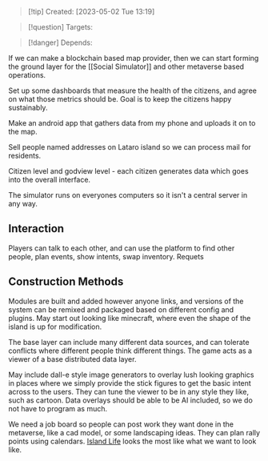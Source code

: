 
>[!tip] Created: [2023-05-02 Tue 13:19]

>[!question] Targets: 

>[!danger] Depends: 

If we can make a blockchain based map provider, then we can start forming the ground layer for the [[Social Simulator]] and other metaverse based operations.

Set up some dashboards that measure the health of the citizens, and agree on what those metrics should be.  Goal is to keep the citizens happy sustainably.

Make an android app that gathers  data from my phone and uploads it on to the map.

Sell people named addresses on Lataro island so we can process mail for residents.

Citizen level and godview level - each citizen generates data which goes into the overall interface.

The simulator runs on everyones computers so it isn't a central server in any way.

## Interaction
Players can talk to each other, and can use the platform to find other people, plan events, show intents, swap inventory.  Requets

## Construction Methods
Modules are built and added however anyone links, and versions of the system can be remixed and packaged based on different config and plugins.  May start out looking like minecraft, where even the shape of the island is up for modification.

The base layer can include many different data sources, and can tolerate conflicts where different people think different things.  The game acts as a viewer of a base distributed data layer.

May include dall-e style image generators to overlay lush looking graphics in places where we simply provide the stick figures to get the basic intent across to the users.  They can tune the viewer to be in any style they like, such as cartoon.  Data overlays should be able to be AI included, so we do not have to program as much.

We need a job board so people can post work they want done in the metaverse, like a cad model, or some landscaping ideas.  They can plan rally points using calendars. [Island Life](https://islandersconsole.com/) looks the most like what we want to look like.